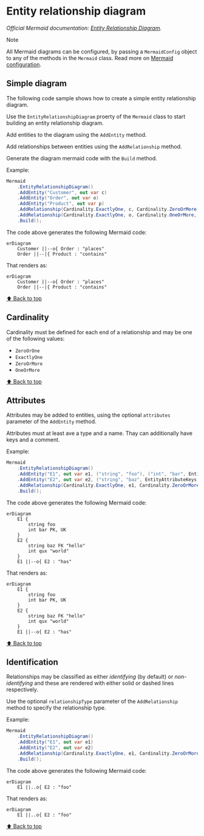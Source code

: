 # Entity relationship diagram<!-- omit from toc -->

*Official Mermaid documentation: [Entity Relationship Diagram](https://mermaid.js.org/syntax/entityRelationshipDiagram.html).*

> [!NOTE]
> All Mermaid diagrams can be configured, by passing a `MermaidConfig` object to any of the methods in the `Mermaid` class. Read more on [Mermaid configuration](~/configuration.md).

## Simple diagram

The following code sample shows how to create a simple entity relationship diagram.

Use the `EntityRelationshipDiagram` proerty of the `Mermaid` class to start building an entity relationship diagram.

Add entities to the diagram using the `AddEntity` method.

Add relationships between entities using the `AddRelationship` method.

Generate the diagram mermaid code with the `Build` method.

Example:

```csharp
Mermaid
    .EntityRelationshipDiagram()
    .AddEntity("Customer", out var c)
    .AddEntity("Order", out var o)
    .AddEntity("Product", out var p)
    .AddRelationship(Cardinality.ExactlyOne, c, Cardinality.ZeroOrMore, o, "places")
    .AddRelationship(Cardinality.ExactlyOne, o, Cardinality.OneOrMore, p, "contains")
    .Build();
```

The code above generates the following Mermaid code:

```text
erDiagram
    Customer ||--o{ Order : "places"
    Order ||--|{ Product : "contains"
```

That renders as:

```mermaid
erDiagram
    Customer ||--o{ Order : "places"
    Order ||--|{ Product : "contains"
```

[⬆ Back to top](#entity-relationship-diagram)

## Cardinality

Cardinality must be defined for each end of a relationship and may be one of the following values:

- `ZeroOrOne`
- `ExactlyOne`
- `ZeroOrMore`
- `OneOrMore`

[⬆ Back to top](#entity-relationship-diagram)

## Attributes

Attributes may be added to entities, using the optional `attributes` parameter of the `AddEntity` method.

Attributes must at least ave a type and a name. Thay can additionally have keys and a comment.

Example:

```csharp
Mermaid
    .EntityRelationshipDiagram()
    .AddEntity("E1", out var e1, ("string", "foo"), ("int", "bar", EntityAttributeKeys.Primary | EntityAttributeKeys.Unique))
    .AddEntity("E2", out var e2, ("string", "baz", EntityAttributeKeys.Foreign, "hello"), ("int", "qux", "world"))
    .AddRelationship(Cardinality.ExactlyOne, e1, Cardinality.ZeroOrMore, e2, "has")
    .Build();
```

The code above generates the following Mermaid code:

```text
erDiagram
    E1 {
        string foo
        int bar PK, UK
    }
    E2 {
        string baz FK "hello"
        int qux "world"
    }
    E1 ||--o{ E2 : "has"
```

That renders as:

```mermaid
erDiagram
    E1 {
        string foo
        int bar PK, UK
    }
    E2 {
        string baz FK "hello"
        int qux "world"
    }
    E1 ||--o{ E2 : "has"
```

[⬆ Back to top](#entity-relationship-diagram)

## Identification

Relationships may be classified as either *identifying* (by default) or *non-identifying* and these are rendered with either solid or dashed lines respectively.

Use the optional `relationshipType` parameter of the `AddRelationship` method to specify the relationship type.

Example:

```csharp
Mermaid
    .EntityRelationshipDiagram()
    .AddEntity("E1", out var e1)
    .AddEntity("E2", out var e2)
    .AddRelationship(Cardinality.ExactlyOne, e1, Cardinality.ZeroOrMore, e2, "foo", RelationshipType.NonIdentifying)
    .Build();
```

The code above generates the following Mermaid code:

```text
erDiagram
    E1 ||..o{ E2 : "foo"
```

That renders as:

```mermaid
erDiagram
    E1 ||..o{ E2 : "foo"
```

[⬆ Back to top](#entity-relationship-diagram)